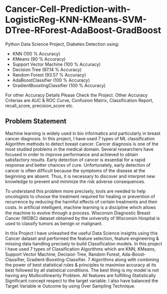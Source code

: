 # Cancer-Cell-Prediction-with-LogisticReg-KNN-KMeans-SVM-DTree-RForest-AdaBoost-GradBoost
Python Data Science Project, Diabetes Detection using:

- KNN (100 % Accuracy)
- KMeans (90 % Accuracy)
- Support Vector Machine (100 % Accuracy)
- Decision Tree (97.14 % Accuracy)
- Random Forest (93.57 % Accuracy)
- AdaBoostClassifier (100 % Accuracy)
- GradientBoostingClassifier (100 % Accuracy)

For other Accuracy Details Please Check the Project. Other Accuracy Criterias are AUC & ROC Curve, Confusion Matrix, Classification Report, recall_score, precision_score etc.

## Problem Statement
Machine learning is widely used in bio informatics and particularly in breast cancer diagnosis. In this project, I have used 7 types of ML classification Algorithm methods to detect breast cancer. Cancer diagnosis is one of the most studied problems in the medical domain. Several researchers have focused in order to improve performance and achieved to obtain satisfactory results. Early detection of cancer is essential for a rapid response and better chances of cure. Unfortunately, early detection of cancer is often difﬁcult because the symptoms of the disease at the beginning are absent. Thus, it is necessary to discover and interpret new knowledge to prevent and minimize the risk adverse consequences.

To understand this problem more precisely, tools are needed to help oncologists to choose the treatment required for healing or prevention of recurrence by reducing the harmful effects of certain treatments and their costs. In artiﬁcial intelligent, machine learning is a discipline which allows the machine to evolve through a process. Wisconsin Diagnostic Breast Cancer (WDBC) dataset obtained by the university of Wisconsin Hospital is used to classify tumors as benign or malignant.

In this Project I have unleashed the useful Data Science insights using this Cancer dataset and performed the feature selection, feature engineering & missing data handling precisely to build Classification models. In this project I have used 7 types of Classification Algorithms which are KNN, KMeans, Support Vector Machine, Decision Tree, Random Forest, Ada-Boost-Classifier, Gradient-Boosting-Classifier. 7 Algorithms along with combining the power of best statistical rules & principles to maximise accuracy at its best followed by all statistical conditions. The best thing is my model is not having any Multicollinearity Problem. All features are fulfilling Statistically Significant concept respect to the target variable. I also have balanced the Target Variable ie Outcome by using Over Sampling Technique.

